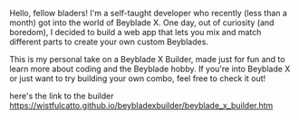 Hello, fellow bladers! I'm a self-taught developer who recently (less than a month) got into the world of Beyblade X. One day, out of curiosity (and boredom), I decided to build a web app that lets you mix and match different parts to create your own custom Beyblades.

This is my personal take on a Beyblade X Builder, made just for fun and to learn more about coding and the Beyblade hobby. If you're into Beyblade X or just want to try building your own combo, feel free to check it out!

here's the link to the builder
https://wistfulcatto.github.io/beybladexbuilder/beyblade_x_builder.htm
